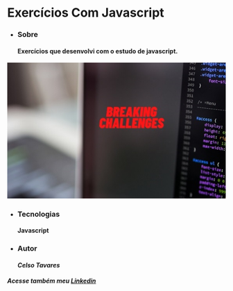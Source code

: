 # Exercícios Com Javascript
* ### Sobre
    #### Exercícios que desenvolvi com o estudo de javascript.
![codar](codar.jpg)
* ### Tecnologias
    #### Javascript
* ### Autor
    #### *Celso Tavares*
#####      Acesse também meu [Linkedin](https://www.linkedin.com/in/celsotavaresjunior/)
